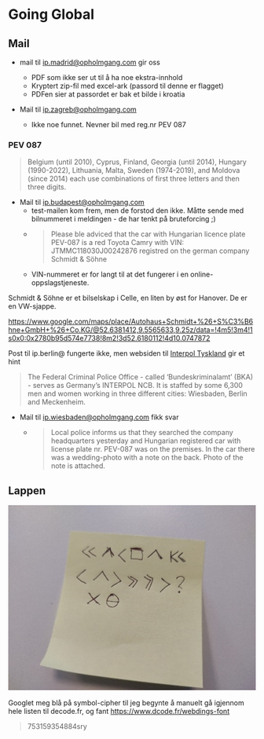 # Going Global 

## Mail
* mail til ip.madrid@opholmgang.com gir oss 
  * PDF som ikke ser ut til å ha noe ekstra-innhold
  * Kryptert zip-fil med excel-ark (passord til denne er flagget)
  * PDFen sier at passordet er bak et bilde i kroatia

* Mail til ip.zagreb@opholmgang.com
  * Ikke noe funnet. Nevner bil med reg.nr PEV 087

### PEV 087
> Belgium (until 2010), Cyprus, Finland, Georgia (until 2014), Hungary (1990-2022), Lithuania, Malta, Sweden (1974-2019), and Moldova (since 2014) each use combinations of first three letters and then three digits.


* Mail til ip.budapest@opholmgang.com
  * test-mailen kom frem, men de forstod den ikke. Måtte sende med bilnummeret i meldingen - de har tenkt på bruteforcing ;)
  * >Please ble adviced that the car with Hungarian licence plate PEV-087 is a red Toyota Camry with VIN: JTMMC118030J00242876 registred on the german company Schmidt & Söhne 
  * VIN-nummeret er for langt til at det fungerer i en online-oppslagstjeneste.

Schmidt & Söhne er et bilselskap i Celle, en liten by øst for Hanover. De er en VW-sjappe.

https://www.google.com/maps/place/Autohaus+Schmidt+%26+S%C3%B6hne+GmbH+%26+Co.KG/@52.6381412,9.5565633,9.25z/data=!4m5!3m4!1s0x0:0x2780b95d574e7738!8m2!3d52.6180112!4d10.0747872

Post til ip.berlin@ fungerte ikke, men websiden til [Interpol Tyskland](https://www.interpol.int/en/Who-we-are/Member-countries/Europe/GERMANY#:~:text=The%20INTERPOL%20National%20Central%20Bureau,globe%20in%20tackling%20transnational%20crime.) gir et hint

> The Federal Criminal Police Office - called ‘Bundeskriminalamt’ (BKA) - serves as Germany’s INTERPOL NCB.  It is staffed by some 6,300 men and women working in three different cities: Wiesbaden, Berlin and Meckenheim.


* Mail til ip.wiesbaden@opholmgang.com fikk svar
  * > Local police informs us that they searched the company headquarters yesterday and Hungarian registered car with license plate nr. PEV-087 was on the premises. In the car there was a wedding-photo with a note on the back. Photo of the note is attached.

## Lappen
![](./Note.jpg)

Googlet meg blå på symbol-cipher til jeg begynte å manuelt gå igjennom hele listen til decode.fr, og fant https://www.dcode.fr/webdings-font

> 753159354884sry             


